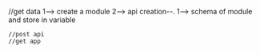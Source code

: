 //get data
1--> create a module
2--> api creation--.
    1--> schema of module and store in variable

<!-- 
    async getTasks(pageSize, page) {
        const tasks = await Task.find({}).limit(pageSize).skip(pageSize * page);;
        console.log('tasks:::', tasks);
        return tasks;
    } -->


    //post api
    //get app